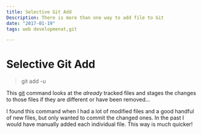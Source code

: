 ```yaml
---
title: Selective Git Add
Description: There is more than one way to add file to Git
date: "2017-01-19"
tags: web developmenat,git

---
```

# Selective Git Add

> git add -u

This [git](https://git-scm.com/) command looks at the *already* tracked files and stages the changes to those files if they are different or have been removed...

I found this command when I had a lot of modified files and a good handful of new files, but only wanted to commit the changed ones. In the past I would have manually added each individual file. This way is much quicker!




